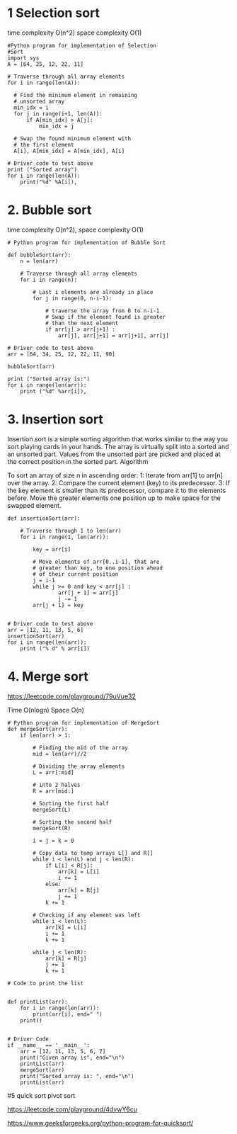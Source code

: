 # 1 Selection sort 

time complexity O(n^2) space complexity O(1)

    #Python program for implementation of Selection
    #Sort
    import sys
    A = [64, 25, 12, 22, 11]
 
    # Traverse through all array elements
    for i in range(len(A)):
     
      # Find the minimum element in remaining
      # unsorted array
      min_idx = i
      for j in range(i+1, len(A)):
          if A[min_idx] > A[j]:
              min_idx = j
             
      # Swap the found minimum element with
      # the first element       
      A[i], A[min_idx] = A[min_idx], A[i]
 
    # Driver code to test above
    print ("Sorted array")
    for i in range(len(A)):
        print("%d" %A[i]),
        
        
   # 2. Bubble sort 
   
   time complexity O(n^2), space complexity O(1)
    
    # Python program for implementation of Bubble Sort
 
    def bubbleSort(arr):
        n = len(arr)
 
        # Traverse through all array elements
        for i in range(n):
 
            # Last i elements are already in place
            for j in range(0, n-i-1):
 
                # traverse the array from 0 to n-i-1
                # Swap if the element found is greater
                # than the next element
                if arr[j] > arr[j+1] :
                    arr[j], arr[j+1] = arr[j+1], arr[j]
 
    # Driver code to test above
    arr = [64, 34, 25, 12, 22, 11, 90]
 
    bubbleSort(arr)
 
    print ("Sorted array is:")
    for i in range(len(arr)):
        print ("%d" %arr[i]),


# 3. Insertion sort 
Insertion sort is a simple sorting algorithm that works similar to the way you sort playing cards in your hands. The array is virtually split into a sorted and an unsorted part. Values from the unsorted part are picked and placed at the correct position in the sorted part.
Algorithm 

To sort an array of size n in ascending order: 
1: Iterate from arr[1] to arr[n] over the array. 
2: Compare the current element (key) to its predecessor. 
3: If the key element is smaller than its predecessor, compare it to the elements before. Move the greater elements one position up to make space for the swapped element.

    def insertionSort(arr):
 
        # Traverse through 1 to len(arr)
        for i in range(1, len(arr)):
 
            key = arr[i]
 
            # Move elements of arr[0..i-1], that are
            # greater than key, to one position ahead
            # of their current position
            j = i-1
            while j >= 0 and key < arr[j] :
                    arr[j + 1] = arr[j]
                    j -= 1
            arr[j + 1] = key
 
 
    # Driver code to test above
    arr = [12, 11, 13, 5, 6]
    insertionSort(arr)
    for i in range(len(arr)):
        print ("% d" % arr[i])
        
        
# 4. Merge sort 

https://leetcode.com/playground/79uVue32

Time O(nlogn) Space O(n)

    # Python program for implementation of MergeSort
    def mergeSort(arr):
        if len(arr) > 1:
  
            # Finding the mid of the array
            mid = len(arr)//2
  
            # Dividing the array elements
            L = arr[:mid]
  
            # into 2 halves
            R = arr[mid:]
  
            # Sorting the first half
            mergeSort(L)
  
            # Sorting the second half
            mergeSort(R)
  
            i = j = k = 0
  
            # Copy data to temp arrays L[] and R[]
            while i < len(L) and j < len(R):
                if L[i] < R[j]:
                    arr[k] = L[i]
                    i += 1
                else:
                    arr[k] = R[j]
                    j += 1
                k += 1
  
            # Checking if any element was left
            while i < len(L):
                arr[k] = L[i]
                i += 1
                k += 1
  
            while j < len(R):
                arr[k] = R[j]
                j += 1
                k += 1
  
    # Code to print the list
  
  
    def printList(arr):
        for i in range(len(arr)):
            print(arr[i], end=" ")
        print()
  
  
    # Driver Code
    if __name__ == '__main__':
        arr = [12, 11, 13, 5, 6, 7]
        print("Given array is", end="\n")
        printList(arr)
        mergeSort(arr)
        print("Sorted array is: ", end="\n")
        printList(arr)
  
  
  #5 quick sort  pivot sort 
  
  https://leetcode.com/playground/4dvwY6cu
  
  https://www.geeksforgeeks.org/python-program-for-quicksort/
